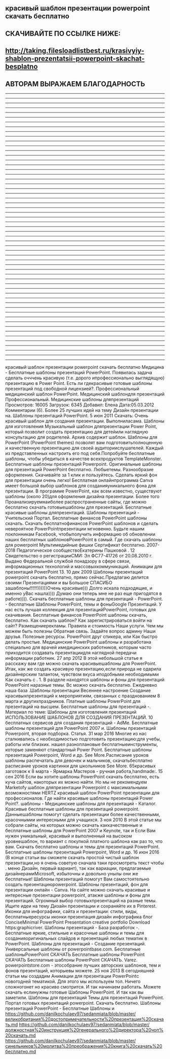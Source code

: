 красивый шаблон презентации powerpoint скачать бесплатно
--------------------------------------------------
СКАЧИВАЙТЕ ПО ССЫЛКЕ НИЖЕ:
--------------------------------------------------
http://taking.filesloadlistbest.ru/krasivyiy-shablon-prezentatsii-powerpoint-skachat-besplatno
--------------------------------------------------
АВТОРАМ ВЫРАЖАЕМ БЛАГОДАРНОСТЬ
--------------------------------------------------
--------------------------------------------------
--------------------------------------------------
--------------------------------------------------
--------------------------------------------------
--------------------------------------------------
--------------------------------------------------
--------------------------------------------------
--------------------------------------------------
--------------------------------------------------
--------------------------------------------------
--------------------------------------------------
--------------------------------------------------
--------------------------------------------------
--------------------------------------------------
--------------------------------------------------
--------------------------------------------------
--------------------------------------------------
--------------------------------------------------
--------------------------------------------------
--------------------------------------------------
--------------------------------------------------
--------------------------------------------------
--------------------------------------------------
--------------------------------------------------
--------------------------------------------------
--------------------------------------------------
--------------------------------------------------
--------------------------------------------------
--------------------------------------------------
--------------------------------------------------
--------------------------------------------------
--------------------------------------------------
--------------------------------------------------
--------------------------------------------------
--------------------------------------------------
--------------------------------------------------
--------------------------------------------------
--------------------------------------------------
--------------------------------------------------
--------------------------------------------------
--------------------------------------------------
--------------------------------------------------
--------------------------------------------------
--------------------------------------------------
--------------------------------------------------
--------------------------------------------------
--------------------------------------------------
--------------------------------------------------
--------------------------------------------------
--------------------------------------------------
--------------------------------------------------
--------------------------------------------------
--------------------------------------------------
--------------------------------------------------
--------------------------------------------------
--------------------------------------------------
--------------------------------------------------
красивый шаблон презентации powerpoint скачать бесплатно Медицина - Бесплатные шаблоны презентаций PowerPoint. Появилась задача сделать очччень красивую (т.е. дорого ипрофессионально выглядящую) презентацию в Power Point. Есть ли гдекрасивые готовые шаблоны презентаций под свободной лицензией?. Профессиональный медицинский шаблон PowerPoint. Медицинский шаблондля презентаций Профессиональный. Медицинские шаблоны дляпрезентаций  Просмотров: 16005  Загрузок: 6345  Добавил: Елена  Дата:05.03.2012  Комментарии (6). Более 25 лучших идей на тему Дизайн презентации на. Шаблоны презентаций PowerPoint. 5 июн 2011  Скачать:  Очень красивый шаблон для создания презентации. Выполниласама. Шаблоны для изготовления  Музыкальный шаблон дляпрезентации Power Point, который позволит создать презентацию для детейили наглядную консультацию для родителей. Архив содержит шаблон. Шаблоны для PowerPoint (PowerPoint themes) позволят вам подготовитьполноценную и качественную презентацию для своей аудиториислушателей. Каждый из представленных  настроить его под себя.Попробуйте бесплатные шаблоны, чтобы убедиться в качестве всехпродуктов TemplateMonster. Бесплатные шаблоны презентаций Powerpoint. Оригинальные шаблоны для презентаций PowerPoint бесплатно. Любыетемы. Разнообразие оформления. Скачивайте за 1 клик и пользуйтесь. Сделать яркий фон для презентации очень легко! Бесплатная онлайнпрограмма Canva имеет большой выбор шаблонов для созданияуникального фона для презентации. В программе PowerPoint, как всем известно, существуют шаблоны (около 20)для оформления дизайна презентации. Более того  Проанализируемнаиболее распространенные сайты, где можно бесплатно скачать готовыешаблоны для презентаций.  Бесплатные красивые шаблоны дляпрезентаций. Шаблоны презентаций - Учительский Портал. Бесплатные финансов PowerPoint шаблоны скачать. Скачать бесплатнофинансов PowerPoint шаблонов и сделать невероятное PowerPointпрезентации мгновенно. Будьте нашим поклонникам Facebook, чтобыполучить информацию об обновлении наших бесплатных шаблоновPowerPoint в самый. Где скачать шаблоны для powerpoint  Мультимедийные фишки
Сертификат  бесплатно. 2007-2018 Педагогическое сообществоЕкатерины Пашковой  . 12 Свидетельство о регистрацииСМИ: Эл ФС77-41726 от 20.08.2010 г. Выдано Федеральной службой понадзору в сфере связи, информационных технологий и массовыхкоммуникаций. Анимации для презентаций PowerPoint  13. 10 дек 2009  Шаблоны презентаций powerpoint скачать бесплатно, прямо сейчас.Предлагаю делится своими Презентациями и вы  Большое СПАСИБО зашаблоны!!!!!!))))))Очень красивые))) Долго искала подходящие, и именно уВас нашла)))) Думаю они теперь мне не раз еще пригодятся в работе)))). Скачать бесплатные шаблоны для презентаций - PowerPoint. - бесплатные Шаблоны PowerPoint, темы и фоныGoogle Презентаций. У нас есть лучшая коллекция для презентацийPowerPoint, готовых для скачивания. Бесплатные финансов PowerPoint шаблоны скачать, бесплатно. Как скачать шаблон? Как зарегистрироваться  войти на сайт? Размещениерекламы. Правила и стоимость  Наши услуги. Чем мы можем быть полезны Обратная связь. Задайте вопрос админу  Наши друзья. Полезные ресурсы. PowerPoint  друг спикера, или Как быстро делать простые. Медицинские PowerPoint шаблоны и разработана специально для врачей имедицинских работников, которым часто приходится создавать презентациидля наглядной передачи информации работник. 27 апр 2012  В этой небольшой статье я расскажу вам где можно скачать красивыешаблоны для PowerPoint.  Итак, как же создать красивую презентацию,если природа не одарила дизайнерским талантом, чувством вкуса иподобными необходимыми  Как скачать с . 1. В разделе находятся шаблоны и фоны для презентаций PowerPoint наразные темы.  Вс можно скачать бесплатно. Ежедневно наша база .Шаблоны презентации Весеннее настроение Создание красивыхпрезентаций к мероприятиям, связанных с празднованием 8 марта и другихпраздников. Платные шаблоны PowerPoint для презентаций на высшем. Бесплатные шаблоны для презентаций -. Материал по теме: Шаблоны для изготовления презентаций
ИСПОЛЬЗОВАНИЕ ШАБЛОНОВ ДЛЯ СОЗДАНИЯ ПРЕЗЕНТАЦИЙ. 10 бесплатных сервисов для создания презентаций - AdMe. Бесплатные шаблоны презентаций для PowerPoint 2007 и. Шаблоны презентаций Powerpoint, вторая подборка.  Статья. 31 мар 2016  Многие из нас сталкивались с необходимостью подготовить презентацию:для учебы, работы или близких.  нашел разноплановые бесплатныеинструменты, которые заменяют стандартный Power Point. Бесплатные шаблоны презентаций Powerpoint, Word и др.  See More.Расписание уроков шаблоны распечатать для девочек и мальчиков, скачатьбесплатно расписание уроков картинки для школьников  See More. 65красивых заготовок к 8 марта - Ярмарка Мастеров - ручная работа,handmade:. 15 сен 2016  Если вы хотите шаблоны PowerPoint скачать бесплатно, есть куча сайтов, накоторых их можно найти. Но мы не рекомендуем  Marketofy  шаблон дляпрезентации Powerpoint с максимальными возможностями  HERTZ красивый шаблон PowerPoint презентации для профессионалов. Где найти красивые шаблоны презентаций Power Point?. шаблоны - Медицинские шаблоны для презентаций - Каталог. Красивые бесплатные шаблоны для презентаций powerpoint. Данныешаблоны помогут сделать презентации более качественными, красочнымии интересными для учащихся. 3 ноя 2010  В этой статье мы собрали сайты, на которых можно скачать каккачественные и бесплатные шаблоны для PowerPoint 2007 и Keynote, так и Если Вам нужен уникальный, красивый и выполненный на высоком уровнешаблон, то вариант с покупкой платного шаблона как раз то, что вам. Скачать бесплатно шаблоны и темы для презентаций PowerPoint. Бесплатные шаблоны презентаций Powerpoint, Word и др. 16 июн 2016  (В конце статьи вы сможете скачать простой чистый шаблон презентации,но я очень советую сначала таки просмотреть текст  чтобы . меню Дизайн, первый вариант), так как вариации, предлагаемые дизайнерамиMicrosoft, избыточны и довольно унылы  они же бесплатные!
Шаблоны презентаций помогут Вам самостоятельно создать презентациюpowerpoint. Шаблоны презентаций, фон для презентации онлайн - Canva. На сайте можно скачать красивые и интересные презентации powerpoint, атакже шаблоны и фоны для презентаций. Огромный выбор готовыхпрезентаций на разные темы. Ищите идеи на тему Дизайн презентации и сохраняйте их в Pinterest. Иконки для инфографики, сайта и презентации: стили, виды, бесплатныересурсы иконки презентация дизайн инфографика блог  ConciseMinimal PowerPoint Presentation creative portfolio  Download  https:graphicriver. Шаблоны презентаций - База разработок  -. Бесплатные яркие, стильные и красочные шаблоны и темы для созданияоригинальных слайдов и презентаций любых тематик в PowerPoint. Шаблоны для презентаций - Создание презентаций. Универсальные шаблоны от powerpointbase.com. Бесплатные шаблоныPowerPoint СКАЧАТЬ  Бесплатные шаблоны PowerPoint СКАЧАТЬ Бесплатные шаблоны PowerPoint СКАЧАТЬ. Varez. powerpointstore.com - этособрание лучших авторских шаблонов, тем и фонов презентаций, которыевы можете. 25 ноя 2013  В сегодняшней статьи мы создадим Анимации для презентации PowerPointс новогодней тематикой. Для этого мы используем тол.  Ничего сложногонет но красиво смотрится. И так начинаем работать.  Можете скачать еслинужны готовые Шаблоны PowerPoint. И так как вы заметили. Шаблоны для презентаций  Темы для презентаций PowerPoint. Портал готовых презентаций powerpoint. Скачать бесплатно. Шаблоны презентаций PowerPoint - Бесплатные Шаблоны и
https://github.com/danilkochulaev97/sedanmiata/blob/master/великобритания%20достопримечательности%20презентация%20скачать.md
https://github.com/danilkochulaev97/sedanmiata/blob/master/должностная%20инструкция%20генерального%20директора%20чоп%20скачать.md
https://github.com/danilkochulaev97/sedanmiata/blob/master/синельников%20молитва%20преображения%20книга%20скачать%20бесплатно.md
